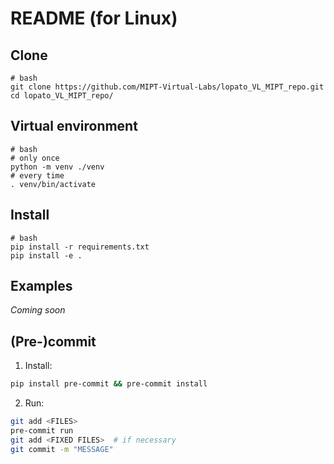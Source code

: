 # README (for Linux)

## Clone
```shell
# bash
git clone https://github.com/MIPT-Virtual-Labs/lopato_VL_MIPT_repo.git
cd lopato_VL_MIPT_repo/
```

## Virtual environment
```shell
# bash
# only once
python -m venv ./venv
# every time
. venv/bin/activate
```

## Install
```shell
# bash
pip install -r requirements.txt
pip install -e .
```

## Examples
*Coming soon*

## (Pre-)commit
1. Install:
```sh
pip install pre-commit && pre-commit install
```
2. Run:
```sh
git add <FILES>
pre-commit run
git add <FIXED FILES>  # if necessary
git commit -m "MESSAGE"
```
